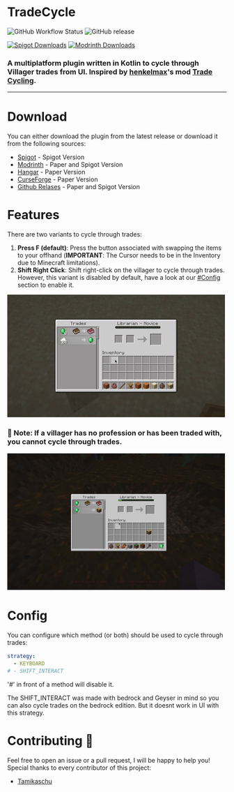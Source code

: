 # TradeCycle

![GitHub Workflow Status](https://img.shields.io/github/workflow/status/S42YT/TradeCycle/Java%20CI%20with%20Gradle?style=for-the-badge) ![GitHub release](https://img.shields.io/github/v/release/S42YT/TradeCycle?style=for-the-badge)

[![Spigot Downloads](https://img.shields.io/spiget/downloads/122805?label=spigot%20downloads&style=for-the-badge&color=ee8917)](https://www.spigotmc.org/resources/tradecycle.122805/) [![Modrinth Downloads](https://img.shields.io/modrinth/dt/tradecycle?label=modrinth%20downloads&style=for-the-badge&color=5da545)](https://modrinth.com/plugin/tradecycle)

### A multiplatform plugin written in Kotlin to cycle through Villager trades from UI. Inspired by [henkelmax](https://modrinth.com/user/henkelmax)'s mod [Trade Cycling](https://modrinth.com/mod/trade-cycling).

<hr>

# Download

You can either download the plugin from the latest release or download it from the following sources:

- [Spigot](https://www.spigotmc.org/resources/tradecycle.122805/) - Spigot Version
- [Modrinth](https://modrinth.com/plugin/tradecycle) - Paper and Spigot Version
- [Hangar](https://hangar.papermc.io/S42yt/TradeCycle) - Paper Version
- [CurseForge](https://www.curseforge.com/minecraft/bukkit-plugins/tradecycle) - Paper Version
- [Github Relases](https://github.com/CuteCraft-Network/TradeCycle/releases/latest) - Paper and Spigot Version

# Features

There are two variants to cycle through trades:

1. **Press F (default)**: Press the button associated with swapping the items to your offhand (**IMPORTANT**: The Cursor
   needs to be in the Inventory due to Minecraft limitations).
2. **Shift Right Click**: Shift right-click on the villager to cycle through trades. However, this variant is disabled
   by default, have a look at our [#Config](#Config) section to enable it.

<img src="assets/cycle_success.gif" alt="cycle_trade" width="500"/>

### 🚨 Note: If a villager has no profession or has been traded with, you cannot cycle through trades.

<img src="assets/villager_locked.png" alt="cant_cycle_trade" width="500"/>

# Config

You can configure which method (or both) should be used to cycle through trades:

```yaml
strategy:
  - KEYBOARD
# - SHIFT_INTERACT
```

'#' in front of a method will disable it.

The SHIFT_INTERACT was made with bedrock and Geyser in mind so you can also cycle trades on the bedrock edition. But it
doesnt work in UI with this strategy.

# Contributing 🩷

Feel free to open an issue or a pull request, I will be happy to help you! Special thanks to every contributor of this
project:

- [Tamikaschu](https://github.com/tamikaschu)
